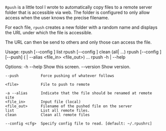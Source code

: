 
`Rpush` is a little tool I wrote to automatically copy files to a remote server
folder that is accessible via web. The folder is configured to only allow access
when the user knows the precise filename.

For each file, `rpush` creates a new folder with a random name and displays the
URL under which the file is accessible.

The URL can then be send to others and only those can access the file.


Usage:
    rpush [--config <cfg> ] list
    rpush [--config <cfg> ] clean (all|<num> ...)
    rpush [--config <cfg> ] [--push] (<file> | --alias <file_in> <file_out>) ...
    rpush -h | --help

Options:
    -h --help       Show this screen.
    --version       Show version.

    --push          Force pushing of whatever follows

    <file>          File to push to remote

    -a --alias      Indicate that the file should be renamed at remote site
    <file_in>       Input file (local)
    <file_out>      Filename of the pushed file on the server
    list            List all remote files.
    clean           Clean all remote files

    --config <cfg>  Specify config file to read. [default: ~/.rpushrc]

